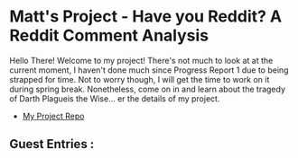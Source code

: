 # Matt's Project - Have you Reddit? A Reddit Comment Analysis
Hello There! Welcome to my project! There's not much to look at at the current moment, I haven't done much since Progress Report 1 due to being strapped for time. Not to worry though, I will get the time to work on it during spring break. Nonetheless, come on in and learn about the tragedy of Darth Plagueis the Wise... er the details of my project.

* [My Project Repo](https://github.com/Data-Science-for-Linguists-2019/Reddit-Comment-Analysis)

## Guest Entries : 

